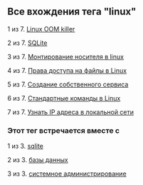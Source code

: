 ## Все вхождения тега "linux"


1 из 7. [Linux OOM killer](./2021-04-18_linux_oom_killer.md)

2 из 7. [SQLite](./cs_tools_sqlite.md)

3 из 7. [Монтирование носителя в linux](./sys_linux_mount.md)

4 из 7. [Права доступа на файлы в Linux](./2021-04-18_linux_file_access.md)

5 из 7. [Создание собственного сервиса](./2021-04-18_linux_custom_service.md)

6 из 7. [Стандартные команды в Linux](./2021-04-18_linux_default_commands.md)

7 из 7. [Узнать IP адреса в локальной сети](./2021-04-18_linux_ip_addresses_in_lan.md)



### Этот тег встречается вместе с


1 из 3. [sqlite](./meta_sqlite.md)

2 из 3. [базы данных](./meta_bazy_dannyh.md)

3 из 3. [системное администрирование](./meta_sistemnoe_administrirovanie.md)


